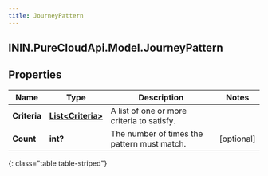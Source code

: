 ```yaml
---
title: JourneyPattern
---
```

## ININ.PureCloudApi.Model.JourneyPattern

## Properties

|Name | Type | Description | Notes|
|------------ | ------------- | ------------- | -------------|
| **Criteria** | [**List&lt;Criteria&gt;**](Criteria.html) | A list of one or more criteria to satisfy. | |
| **Count** | **int?** | The number of times the pattern must match. | [optional] |
{: class="table table-striped"}


